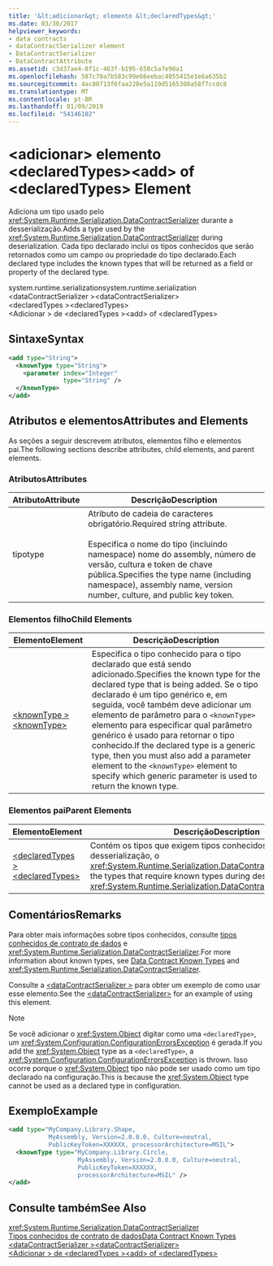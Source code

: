 ```yaml
---
title: '&lt;adicionar&gt; elemento &lt;declaredTypes&gt;'
ms.date: 03/30/2017
helpviewer_keywords:
- data contracts
- dataContractSerializer element
- DataContractSerializer
- DataContractAttribute
ms.assetid: c3d37ae4-8f1c-463f-b195-658c5a7e90a1
ms.openlocfilehash: 587c70a7b583c99e66eebac4055415e1e6a635b2
ms.sourcegitcommit: 4ac80713f6faa220e5a119d5165308a58f7ccdc8
ms.translationtype: MT
ms.contentlocale: pt-BR
ms.lasthandoff: 01/09/2019
ms.locfileid: "54146102"
---
```

# <a name="ltaddgt-of-ltdeclaredtypesgt-element"></a><span data-ttu-id="91c25-102">&lt;adicionar&gt; elemento &lt;declaredTypes&gt;</span><span class="sxs-lookup"><span data-stu-id="91c25-102">&lt;add&gt; of &lt;declaredTypes&gt; Element</span></span>
<span data-ttu-id="91c25-103">Adiciona um tipo usado pelo <xref:System.Runtime.Serialization.DataContractSerializer> durante a desserialização.</span><span class="sxs-lookup"><span data-stu-id="91c25-103">Adds a type used by the <xref:System.Runtime.Serialization.DataContractSerializer> during deserialization.</span></span> <span data-ttu-id="91c25-104">Cada tipo declarado inclui os tipos conhecidos que serão retornados como um campo ou propriedade do tipo declarado.</span><span class="sxs-lookup"><span data-stu-id="91c25-104">Each declared type includes the known types that will be returned as a field or property of the declared type.</span></span>  
  
 <span data-ttu-id="91c25-105">system.runtime.serialization</span><span class="sxs-lookup"><span data-stu-id="91c25-105">system.runtime.serialization</span></span>  
<span data-ttu-id="91c25-106">\<dataContractSerializer ></span><span class="sxs-lookup"><span data-stu-id="91c25-106">\<dataContractSerializer></span></span>  
<span data-ttu-id="91c25-107">\<declaredTypes ></span><span class="sxs-lookup"><span data-stu-id="91c25-107">\<declaredTypes></span></span>  
<span data-ttu-id="91c25-108">\<Adicionar > de \<declaredTypes ></span><span class="sxs-lookup"><span data-stu-id="91c25-108">\<add> of \<declaredTypes></span></span>  
  
## <a name="syntax"></a><span data-ttu-id="91c25-109">Sintaxe</span><span class="sxs-lookup"><span data-stu-id="91c25-109">Syntax</span></span>  
  
```xml  
<add type="String">
  <knownType type="String">
    <parameter index="Integer"
               type="String" />
  </knownType>
</add>
```  
  
## <a name="attributes-and-elements"></a><span data-ttu-id="91c25-110">Atributos e elementos</span><span class="sxs-lookup"><span data-stu-id="91c25-110">Attributes and Elements</span></span>  
 <span data-ttu-id="91c25-111">As seções a seguir descrevem atributos, elementos filho e elementos pai.</span><span class="sxs-lookup"><span data-stu-id="91c25-111">The following sections describe attributes, child elements, and parent elements.</span></span>  
  
### <a name="attributes"></a><span data-ttu-id="91c25-112">Atributos</span><span class="sxs-lookup"><span data-stu-id="91c25-112">Attributes</span></span>  
  
|<span data-ttu-id="91c25-113">Atributo</span><span class="sxs-lookup"><span data-stu-id="91c25-113">Attribute</span></span>|<span data-ttu-id="91c25-114">Descrição</span><span class="sxs-lookup"><span data-stu-id="91c25-114">Description</span></span>|  
|---------------|-----------------|  
|<span data-ttu-id="91c25-115">tipo</span><span class="sxs-lookup"><span data-stu-id="91c25-115">type</span></span>|<span data-ttu-id="91c25-116">Atributo de cadeia de caracteres obrigatório.</span><span class="sxs-lookup"><span data-stu-id="91c25-116">Required string attribute.</span></span><br /><br /> <span data-ttu-id="91c25-117">Especifica o nome do tipo (incluindo namespace) nome do assembly, número de versão, cultura e token de chave pública.</span><span class="sxs-lookup"><span data-stu-id="91c25-117">Specifies the type name (including namespace), assembly name, version number, culture, and public key token.</span></span>|  
  
### <a name="child-elements"></a><span data-ttu-id="91c25-118">Elementos filho</span><span class="sxs-lookup"><span data-stu-id="91c25-118">Child Elements</span></span>  
  
|<span data-ttu-id="91c25-119">Elemento</span><span class="sxs-lookup"><span data-stu-id="91c25-119">Element</span></span>|<span data-ttu-id="91c25-120">Descrição</span><span class="sxs-lookup"><span data-stu-id="91c25-120">Description</span></span>|  
|-------------|-----------------|  
|[<span data-ttu-id="91c25-121">\<knownType ></span><span class="sxs-lookup"><span data-stu-id="91c25-121">\<knownType></span></span>](../../../../../docs/framework/configure-apps/file-schema/wcf/knowntype.md)|<span data-ttu-id="91c25-122">Especifica o tipo conhecido para o tipo declarado que está sendo adicionado.</span><span class="sxs-lookup"><span data-stu-id="91c25-122">Specifies the known type for the declared type that is being added.</span></span> <span data-ttu-id="91c25-123">Se o tipo declarado é um tipo genérico e, em seguida, você também deve adicionar um elemento de parâmetro para o `<knownType>` elemento para especificar qual parâmetro genérico é usado para retornar o tipo conhecido.</span><span class="sxs-lookup"><span data-stu-id="91c25-123">If the declared type is a generic type, then you must also add a parameter element to the `<knownType>` element to specify which generic parameter is used to return the known type.</span></span>|  
  
### <a name="parent-elements"></a><span data-ttu-id="91c25-124">Elementos pai</span><span class="sxs-lookup"><span data-stu-id="91c25-124">Parent Elements</span></span>  
  
|<span data-ttu-id="91c25-125">Elemento</span><span class="sxs-lookup"><span data-stu-id="91c25-125">Element</span></span>|<span data-ttu-id="91c25-126">Descrição</span><span class="sxs-lookup"><span data-stu-id="91c25-126">Description</span></span>|  
|-------------|-----------------|  
|[<span data-ttu-id="91c25-127">\<declaredTypes ></span><span class="sxs-lookup"><span data-stu-id="91c25-127">\<declaredTypes></span></span>](../../../../../docs/framework/configure-apps/file-schema/wcf/declaredtypes.md)|<span data-ttu-id="91c25-128">Contém os tipos que exigem tipos conhecidos durante a desserialização, o <xref:System.Runtime.Serialization.DataContractSerializer>.</span><span class="sxs-lookup"><span data-stu-id="91c25-128">Contains the types that require known types during deserialization by the <xref:System.Runtime.Serialization.DataContractSerializer>.</span></span>|  
  
## <a name="remarks"></a><span data-ttu-id="91c25-129">Comentários</span><span class="sxs-lookup"><span data-stu-id="91c25-129">Remarks</span></span>  
 <span data-ttu-id="91c25-130">Para obter mais informações sobre tipos conhecidos, consulte [tipos conhecidos de contrato de dados](../../../../../docs/framework/wcf/feature-details/data-contract-known-types.md) e <xref:System.Runtime.Serialization.DataContractSerializer>.</span><span class="sxs-lookup"><span data-stu-id="91c25-130">For more information about known types, see [Data Contract Known Types](../../../../../docs/framework/wcf/feature-details/data-contract-known-types.md) and <xref:System.Runtime.Serialization.DataContractSerializer>.</span></span>  
  
 <span data-ttu-id="91c25-131">Consulte a [ \<dataContractSerializer >](../../../../../docs/framework/configure-apps/file-schema/wcf/datacontractserializer-element.md) para obter um exemplo de como usar esse elemento.</span><span class="sxs-lookup"><span data-stu-id="91c25-131">See the [\<dataContractSerializer>](../../../../../docs/framework/configure-apps/file-schema/wcf/datacontractserializer-element.md) for an example of using this element.</span></span>  
  
> [!NOTE]
>  <span data-ttu-id="91c25-132">Se você adicionar o <xref:System.Object> digitar como uma `<declaredType>`, um <xref:System.Configuration.ConfigurationErrorsException> é gerada.</span><span class="sxs-lookup"><span data-stu-id="91c25-132">If you add the <xref:System.Object> type as a `<declaredType>`, a <xref:System.Configuration.ConfigurationErrorsException> is thrown.</span></span> <span data-ttu-id="91c25-133">Isso ocorre porque o <xref:System.Object> tipo não pode ser usado como um tipo declarado na configuração.</span><span class="sxs-lookup"><span data-stu-id="91c25-133">This is because the <xref:System.Object> type cannot be used as a declared type in configuration.</span></span>  
  
## <a name="example"></a><span data-ttu-id="91c25-134">Exemplo</span><span class="sxs-lookup"><span data-stu-id="91c25-134">Example</span></span>  
  
```xml  
<add type="MyCompany.Library.Shape,
           MyAssembly, Version=2.0.0.0, Culture=neutral,
           PublicKeyToken=XXXXXX, processorArchitecture=MSIL">
  <knownType type="MyCompany.Library.Circle,
                   MyAssembly, Version=2.0.0.0, Culture=neutral,
                   PublicKeyToken=XXXXXX,
                   processorArchitecture=MSIL" />
</add>
```  
  
## <a name="see-also"></a><span data-ttu-id="91c25-135">Consulte também</span><span class="sxs-lookup"><span data-stu-id="91c25-135">See Also</span></span>  
 <xref:System.Runtime.Serialization.DataContractSerializer>  
 [<span data-ttu-id="91c25-136">Tipos conhecidos de contrato de dados</span><span class="sxs-lookup"><span data-stu-id="91c25-136">Data Contract Known Types</span></span>](../../../../../docs/framework/wcf/feature-details/data-contract-known-types.md)  
 [<span data-ttu-id="91c25-137">\<dataContractSerializer ></span><span class="sxs-lookup"><span data-stu-id="91c25-137">\<dataContractSerializer></span></span>](../../../../../docs/framework/configure-apps/file-schema/wcf/datacontractserializer-element.md)  
 [<span data-ttu-id="91c25-138">\<Adicionar > de \<declaredTypes ></span><span class="sxs-lookup"><span data-stu-id="91c25-138">\<add> of \<declaredTypes></span></span>](../../../../../docs/framework/configure-apps/file-schema/wcf/add-of-declaredtypes-element.md)
